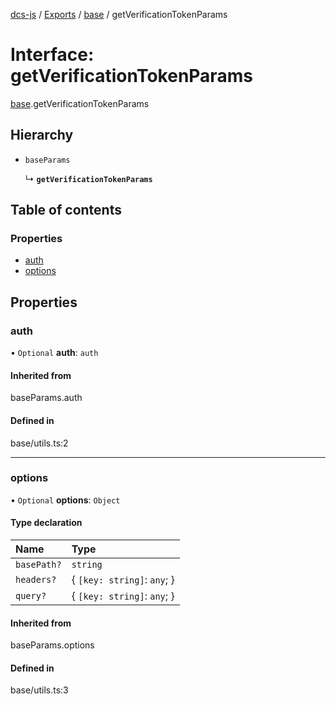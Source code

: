 [dcs-js](../README.md) / [Exports](../modules.md) / [base](../modules/base.md) / getVerificationTokenParams

# Interface: getVerificationTokenParams

[base](../modules/base.md).getVerificationTokenParams

## Hierarchy

- `baseParams`

  ↳ **`getVerificationTokenParams`**

## Table of contents

### Properties

- [auth](base.getVerificationTokenParams.md#auth)
- [options](base.getVerificationTokenParams.md#options)

## Properties

### <a id="auth" name="auth"></a> auth

• `Optional` **auth**: `auth`

#### Inherited from

baseParams.auth

#### Defined in

base/utils.ts:2

___

### <a id="options" name="options"></a> options

• `Optional` **options**: `Object`

#### Type declaration

| Name | Type |
| :------ | :------ |
| `basePath?` | `string` |
| `headers?` | { `[key: string]`: `any`;  } |
| `query?` | { `[key: string]`: `any`;  } |

#### Inherited from

baseParams.options

#### Defined in

base/utils.ts:3
